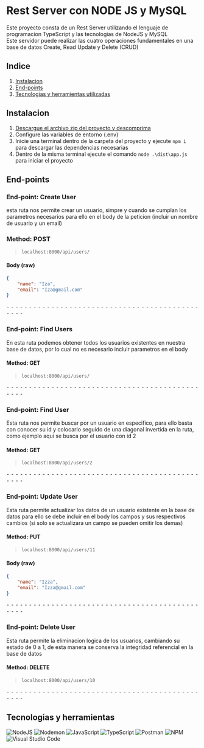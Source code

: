 # Rest Server con NODE JS y MySQL
Este proyecto consta de un Rest Server utilizando el lenguaje de programacion TypeScript y las tecnologias de NodeJS y MySQL  
Este servidor puede realizar las cuatro operaciones fundamentales en una base de datos Create, Read Update y Delete (CRUD)

## Indice
1. [Instalacion](#Instalacion)
2. [End-points](#Endpoints)
3. [Tecnologias y herramientas utilizadas](#tecnologiasHerramientas)

<h2 id="Instalacion">Instalacion</h2> 

1. [Descargue el archivo zip del proyecto y descomprima](https://github.com/IsaacCuautle/Rest-Server-con-NODE-JS-y-MySQL/releases/download/main/Rest-Server-con-NODE-JS-y-MySQL.zip)
2. Configure las variables de entorno (.env)
3. Inicie una terminal dentro de la carpeta del proyecto y ejecute `npm i` para descargar las dependencias necesarias
4. Dentro de la misma terminal ejecute el comando `node .\dist\app.js` para iniciar el proyecto


<h2 id="Endpoints">End-points</h2> 

### End-point: Create User
esta ruta nos permite crear un usuario, simpre y cuando se cumplan los parametros necesarios para ello en el body de la peticion (incluir un nombre de usuario y un email)
### Method: POST
>```
>localhost:8000/api/users/
>```
#### Body (**raw**)

```json
{
    "name": "Iza",
    "email": "Iza@gmail.com"
}
```


⁃ ⁃ ⁃ ⁃ ⁃ ⁃ ⁃ ⁃ ⁃ ⁃ ⁃ ⁃ ⁃ ⁃ ⁃ ⁃ ⁃ ⁃ ⁃ ⁃ ⁃ ⁃ ⁃ ⁃ ⁃ ⁃ ⁃ ⁃ ⁃ ⁃ ⁃ ⁃ ⁃ ⁃ ⁃ ⁃ ⁃ ⁃ ⁃ ⁃ ⁃ ⁃ ⁃ ⁃ ⁃ ⁃ ⁃

### End-point: Find Users
En esta ruta podemos obtener todos los usuarios existentes en nuestra base de datos, por lo cual no es necesario incluir parametros en el body
#### Method: GET
>```
>localhost:8000/api/users/
>```

⁃ ⁃ ⁃ ⁃ ⁃ ⁃ ⁃ ⁃ ⁃ ⁃ ⁃ ⁃ ⁃ ⁃ ⁃ ⁃ ⁃ ⁃ ⁃ ⁃ ⁃ ⁃ ⁃ ⁃ ⁃ ⁃ ⁃ ⁃ ⁃ ⁃ ⁃ ⁃ ⁃ ⁃ ⁃ ⁃ ⁃ ⁃ ⁃ ⁃ ⁃ ⁃ ⁃ ⁃ ⁃ ⁃ ⁃

### End-point: Find User
Esta ruta nos permite buscar por un usuario en especifico, para ello basta con conocer su id y colocarlo seguido de una diagonal invertida en la ruta, como ejemplo aqui se busca por el usuario con id 2
#### Method: GET
>```
>localhost:8000/api/users/2
>```

⁃ ⁃ ⁃ ⁃ ⁃ ⁃ ⁃ ⁃ ⁃ ⁃ ⁃ ⁃ ⁃ ⁃ ⁃ ⁃ ⁃ ⁃ ⁃ ⁃ ⁃ ⁃ ⁃ ⁃ ⁃ ⁃ ⁃ ⁃ ⁃ ⁃ ⁃ ⁃ ⁃ ⁃ ⁃ ⁃ ⁃ ⁃ ⁃ ⁃ ⁃ ⁃ ⁃ ⁃ ⁃ ⁃ ⁃

### End-point: Update User
Esta ruta permite actualizar los datos de un usuario existente en la base de datos para ello se debe incluir en el body los campos y sus respectivos cambios (si solo se actualizara un campo se pueden omitir los demas)
#### Method: PUT
>```
>localhost:8000/api/users/11
>```
#### Body (**raw**)

```json
{
    "name": "Izza",
    "email": "Izza@gmail.com"
}
```


⁃ ⁃ ⁃ ⁃ ⁃ ⁃ ⁃ ⁃ ⁃ ⁃ ⁃ ⁃ ⁃ ⁃ ⁃ ⁃ ⁃ ⁃ ⁃ ⁃ ⁃ ⁃ ⁃ ⁃ ⁃ ⁃ ⁃ ⁃ ⁃ ⁃ ⁃ ⁃ ⁃ ⁃ ⁃ ⁃ ⁃ ⁃ ⁃ ⁃ ⁃ ⁃ ⁃ ⁃ ⁃ ⁃ ⁃

### End-point: Delete User
Esta ruta permite la eliminacion logica de los usuarios, cambiando su estado de 0 a 1, de esta manera se conserva la integridad referencial en la base de datos
#### Method: DELETE
>```
>localhost:8000/api/users/10
>```

⁃ ⁃ ⁃ ⁃ ⁃ ⁃ ⁃ ⁃ ⁃ ⁃ ⁃ ⁃ ⁃ ⁃ ⁃ ⁃ ⁃ ⁃ ⁃ ⁃ ⁃ ⁃ ⁃ ⁃ ⁃ ⁃ ⁃ ⁃ ⁃ ⁃ ⁃ ⁃ ⁃ ⁃ ⁃ ⁃ ⁃ ⁃ ⁃ ⁃ ⁃ ⁃ ⁃ ⁃ ⁃ ⁃ ⁃

<h2 id="tecnologiasHerramientas">Tecnologias y herramientas</h2> 

![NodeJS](https://img.shields.io/badge/node.js-6DA55F?style=for-the-badge&logo=node.js&logoColor=white)
![Nodemon](https://img.shields.io/badge/NODEMON-%23323330.svg?style=for-the-badge&logo=nodemon&logoColor=%BBDEAD)
![JavaScript](https://img.shields.io/badge/javascript-%23323330.svg?style=for-the-badge&logo=javascript&logoColor=%23F7DF1E)
![TypeScript](https://img.shields.io/badge/typescript-%23007ACC.svg?style=for-the-badge&logo=typescript&logoColor=white)
![Postman](https://img.shields.io/badge/Postman-FF6C37?style=for-the-badge&logo=postman&logoColor=white)
![NPM](https://img.shields.io/badge/NPM-%23CB3837.svg?style=for-the-badge&logo=npm&logoColor=white)
![Visual Studio Code](https://img.shields.io/badge/Visual%20Studio%20Code-0078d7.svg?style=for-the-badge&logo=visual-studio-code&logoColor=white)
